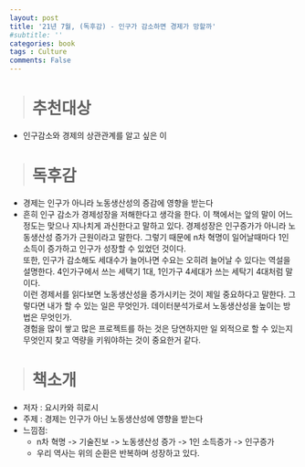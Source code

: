 ```yaml
---
layout: post
title: '21년 7월, (독후감) - 인구가 감소하면 경제가 망할까'
#subtitle: ''
categories: book
tags : Culture
comments: False
---
```



># 추천대상  

- 인구감소와 경제의 상관관계를 알고 싶은 이

># 독후감 
 
- 경제는 인구가 아니라 노동생산성의 증감에 영향을 받는다
- 흔히 인구 감소가 경제성장을 저해한다고 생각을 한다. 이 책에서는 앞의 말이 어느정도는 맞으나 지나치게 과신한다고 말하고 있다. 
  경제성장은 인구증가가 아니라 노동생산성 증가가 근원이라고 말한다. 그렇기 때문에 n차 혁명이 일어날때마다 1인 소득이 증가하고 인구가 성장할 수 있었던 것이다.  
  또한, 인구가 감소해도 세대수가 늘어나면 수요는 오히려 늘어날 수 있다는 역설을 설명한다. 4인가구에서 쓰는 세택기 1대, 1인가구 4세대가 쓰는 세탁기 4대처럼 말이다.  
  이런 경제서를 읽다보면 노동생산성을 증가시키는 것이 제일 중요하다고 말한다. 그렇다면 내가 할 수 있는 일은 무엇인가. 데이터분석가로서 노동생산성을 높이는 방법은 무엇인가.  
  경험을 많이 쌓고 많은 프로젝트를 하는 것은 당연하지만 일 외적으로 할 수 있는지 무엇인지 찾고 역량을 키워야하는 것이 중요한거 같다.  
   
  
># 책소개
  
- 저자 : 요시카와 히로시
- 주제 : 경제는 인구가 아닌 노동생산성에 영향을 받는다
- 느낌점:
    - n차 혁명 -> 기술진보 -> 노동생산성 증가 -> 1인 소득증가 -> 인구증가
    - 우리 역사는 위의 순환은 반복하며 성장하고 있다.
    





	